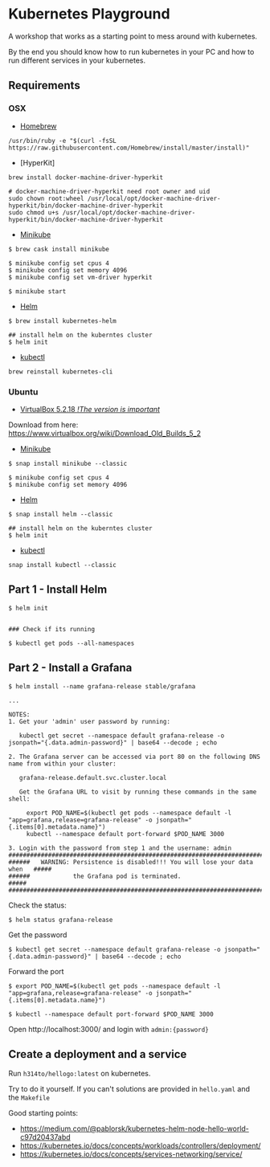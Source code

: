 # Kubernetes Playground

A workshop that works as a starting point to mess around with kubernetes.

By the end you should know how to run kubernetes in your PC and how to run
different services in your kubernetes.

## Requirements

### OSX

* [Homebrew](https://brew.sh/)

`/usr/bin/ruby -e "$(curl -fsSL https://raw.githubusercontent.com/Homebrew/install/master/install)"`

* [HyperKit]

```
brew install docker-machine-driver-hyperkit

# docker-machine-driver-hyperkit need root owner and uid 
sudo chown root:wheel /usr/local/opt/docker-machine-driver-hyperkit/bin/docker-machine-driver-hyperkit
sudo chmod u+s /usr/local/opt/docker-machine-driver-hyperkit/bin/docker-machine-driver-hyperkit
```

* [Minikube](https://github.com/kubernetes/minikube)

```
$ brew cask install minikube

$ minikube config set cpus 4
$ minikube config set memory 4096
$ minikube config set vm-driver hyperkit

$ minikube start
```

* [Helm]([https://github.com/kubernetes/minikube](https://helm.sh/))

```
$ brew install kubernetes-helm

## install helm on the kuberntes cluster
$ helm init
```

* [kubectl](https://kubernetes.io/docs/tasks/tools/install-kubectl/)

`brew reinstall kubernetes-cli`

### Ubuntu

* [VirtualBox 5.2.18 *!The version is important*](https://www.virtualbox.org/)

Download from here: https://www.virtualbox.org/wiki/Download_Old_Builds_5_2

* [Minikube](https://github.com/kubernetes/minikube)

```
$ snap install minikube --classic

$ minikube config set cpus 4
$ minikube config set memory 4096
```

* [Helm]([https://github.com/kubernetes/minikube](https://helm.sh/))

```
$ snap install helm --classic

## install helm on the kuberntes cluster
$ helm init
```

* [kubectl](https://kubernetes.io/docs/tasks/tools/install-kubectl/)

`snap install kubectl --classic`


## Part 1 - Install Helm

```
$ helm init


### Check if its running

$ kubectl get pods --all-namespaces
```

## Part 2 - Install a Grafana

```
$ helm install --name grafana-release stable/grafana

...

NOTES:
1. Get your 'admin' user password by running:

   kubectl get secret --namespace default grafana-release -o jsonpath="{.data.admin-password}" | base64 --decode ; echo

2. The Grafana server can be accessed via port 80 on the following DNS name from within your cluster:

   grafana-release.default.svc.cluster.local

   Get the Grafana URL to visit by running these commands in the same shell:

     export POD_NAME=$(kubectl get pods --namespace default -l "app=grafana,release=grafana-release" -o jsonpath="{.items[0].metadata.name}")
     kubectl --namespace default port-forward $POD_NAME 3000

3. Login with the password from step 1 and the username: admin
#################################################################################
######   WARNING: Persistence is disabled!!! You will lose your data when   #####
######            the Grafana pod is terminated.                            #####
#################################################################################
```


Check the status:

```
$ helm status grafana-release
```

Get the password

```
$ kubectl get secret --namespace default grafana-release -o jsonpath="{.data.admin-password}" | base64 --decode ; echo
```

Forward the port

```
$ export POD_NAME=$(kubectl get pods --namespace default -l "app=grafana,release=grafana-release" -o jsonpath="{.items[0].metadata.name}")

$ kubectl --namespace default port-forward $POD_NAME 3000
```

Open http://localhost:3000/ and login with `admin:{password}`


## Create a deployment and a service

Run `h314to/hellogo:latest` on kubernetes.

Try to do it yourself. If you can't solutions are provided in `hello.yaml` and the `Makefile` 

Good starting points:
- https://medium.com/@pablorsk/kubernetes-helm-node-hello-world-c97d20437abd
- https://kubernetes.io/docs/concepts/workloads/controllers/deployment/
- https://kubernetes.io/docs/concepts/services-networking/service/
